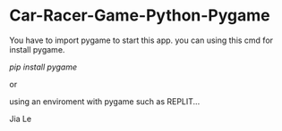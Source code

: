 # Car-Racer-Game-Python-Pygame

You have to import pygame to start this app. you can using this cmd for install pygame.

*pip install pygame*

or

using an enviroment with pygame such as REPLIT...

Jia Le
